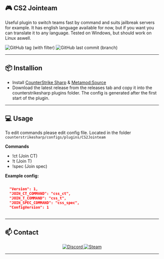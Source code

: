 ## 🎮 CS2 Jointeam

Useful plugin to switch teams fast by command and suits jailbreak servers for example. It has english language available for now, but if you want you can translate it to any language.
Tested on Windows, but should work on Linux aswell.

![GitHub tag (with filter)](https://img.shields.io/github/v/tag/asapverneri/CS2-Jointeam?style=for-the-badge&label=Version)
![GitHub last commit (branch)](https://img.shields.io/github/last-commit/asapverneri/CS2-Jointeam/dev?style=for-the-badge)

---

## 📦 Installion

- Install [CounterStrike Sharp](https://github.com/roflmuffin/CounterStrikeSharp) & [Metamod:Source](https://www.sourcemm.net/downloads.php/?branch=master)
- Download the latest release from the releases tab and copy it into the counterstrikesharp plugins folder.
The config is generated after the first start of the plugin.

---

## 💻 Usage

To edit commands please edit config file.
Located in the folder `counterstrikesharp/configs/plugins/CS2Jointeam`

**Commands**
- !ct (Join CT)
- !t (Join T)
- !spec (Join spec)

**Example config:**
```json

  "Version": 1,
  "JOIN_CT_COMMAND": "css_ct",
  "JOIN_T_COMMAND": "css_t",
  "JOIN_SPEC_COMMAND": "css_spec",
  "ConfigVersion": 1
  
```
---

## 📫 Contact

<div align="center">
  <a href="https://discordapp.com/users/367644530121637888">
    <img src="https://img.shields.io/badge/Discord-7289DA?style=for-the-badge&logo=discord&logoColor=white" alt="Discord" />
  </a>
  <a href="https://steamcommunity.com/id/vvernerii/">
    <img src="https://img.shields.io/badge/Steam-000000?style=for-the-badge&logo=steam&logoColor=white" alt="Steam" />
  </a>
</div>

---